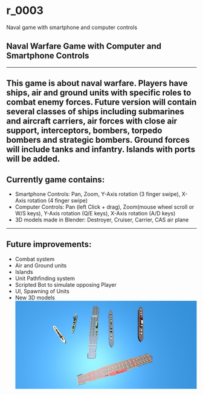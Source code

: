 # r_0003
 Naval game with smartphone and computer controls
## Naval Warfare Game with Computer and Smartphone Controls
---
This game is about naval warfare. Players have ships, air and ground units with specific roles to combat enemy forces. Future version will contain several classes of ships including submarines and aircraft carriers, air forces with close air support, interceptors, bombers, torpedo bombers and strategic bombers. Ground forces will include tanks and infantry. Islands with ports will be added.
---
## Currently game contains:
* Smartphone Controls: Pan, Zoom, Y-Axis rotation (3 finger swipe), X-Axis rotation (4 finger swipe)
* Computer Controls: Pan (left Click + drag), Zoom(mouse wheel scroll or W/S keys), Y-Axis rotation (Q/E keys), X-Axis rotation (A/D keys)
* 3D models made in Blender: Destroyer, Cruiser, Carrier, CAS air plane
---
## Future improvements:
* Combat system
* Air and Ground units
* Islands
* Unit Pathfinding system
* Scripted Bot to simulate opposing Player
* UI, Spawning of Units
* New 3D models
![](im1.jfif)
